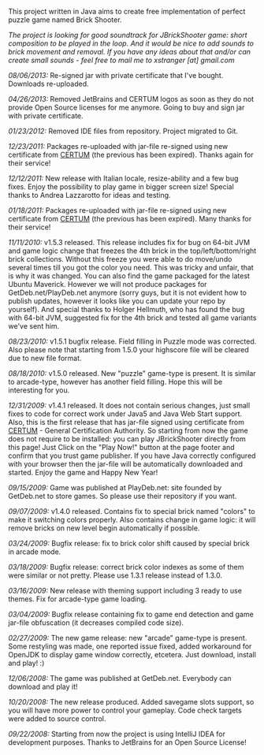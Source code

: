 This project written in Java aims to create free implementation of perfect puzzle game named Brick Shooter.

*The project is looking for good soundtrack for JBrickShooter game: short composition to be played in the loop. And it would be nice to add sounds to brick movement and removal. If you have any ideas about that and/or can create small sounds - feel free to mail me to xstranger [at] gmail.com*

*08/06/2013:* Re-signed jar with private certificate that I've bought. Downloads re-uploaded.

*04/26/2013:* Removed JetBrains and CERTUM logos as soon as they do not provide Open Source licenses for me anymore. Going to buy and sign jar with private certificate. 

*01/23/2012:* Removed IDE files from repository. Project migrated to Git.

*12/23/2011:* Packages re-uploaded with jar-file re-signed using new certificate from <a href="https://www.certum.pl/certum/cert,eindex_en.xml">CERTUM</a> (the previous has been expired). Thanks again for their service! 

*12/12/2011:* New release with Italian locale, resize-ability and a few bug fixes. Enjoy the possibility to play game in bigger screen size! Special thanks to Andrea Lazzarotto for ideas and testing. 

*01/18/2011:* Packages re-uploaded with jar-file re-signed using new certificate from <a href="https://www.certum.pl/certum/cert,eindex_en.xml">CERTUM</a> (the previous has been expired). Many thanks for their service!

*11/11/2010:* v1.5.3 released. This release includes fix for bug on 64-bit JVM and game logic change that freezes the 4th brick in the top/left/bottom/right brick collections. Without this freeze you were able to do move/undo several times till you got the color you need. This was tricky and unfair, that is why it was changed. You can also find the game packaged for the latest Ubuntu Maverick. However we will not produce packages for GetDeb.net/PlayDeb.net anymore (sorry guys, but it is not evident how to publish updates, however it looks like you can update your repo by yourself). And special thanks to Holger Hellmuth, who has found the bug with 64-bit JVM, suggested fix for the 4th brick and tested all game variants we've sent him.

*08/23/2010:* v1.5.1 bugfix release. Field filling in Puzzle mode was corrected. Also please note that starting from 1.5.0 your highscore file will be cleared due to new file format.

*08/18/2010:* v1.5.0 released. New "puzzle" game-type is present. It is similar to arcade-type, however has another field filling. Hope this will be interesting for you.

*12/31/2009:* v1.4.1 released. It does not contain serious changes, just small fixes to code for correct work under Java5 and Java Web Start support. Also, this is the first release that has jar-file signed using certificate from <a href="https://www.certum.pl/certum/cert,eindex_en.xml">CERTUM</a> - General Certification Authority. So starting from now the game does not require to be installed: you can play JBrickShooter directly from this page! Just Click on the "Play Now!" button at the page footer and confirm that you trust game publisher. If you have Java correctly configured with your browser then the jar-file will be automatically downloaded and started. Enjoy the game and Happy New Year!

*09/15/2009:* Game was published at PlayDeb.net: site founded by GetDeb.net to store games. So please use their repository if you want.

*09/07/2009:* v1.4.0 released. Contains fix to special brick named "colors" to make it switching colors properly. Also contains change in game logic: it will remove bricks on new level begin automatically if possible.

*03/24/2009:* Bugfix release: fix to brick color shift caused by special brick in arcade mode.

*03/18/2009:* Bugfix release: correct brick color indexes as some of them were similar or not pretty. Please use 1.3.1 release instead of 1.3.0. 

*03/16/2009:* New release with theming support including 3 ready to use themes. Fix for arcade-type game loading.

*03/04/2009:* Bugfix release containing fix to game end detection and game jar-file obfuscation (it decreases compiled code size).

*02/27/2009:* The new game release: new "arcade" game-type is present. Some restyling was made, one reported issue fixed, added workaround for OpenJDK to display game window correctly, etcetera. Just download, install and play! :)

*12/06/2008:* The game was published at GetDeb.net. Everybody can download and play it!

*10/20/2008:* The new release produced. Added savegame slots support, so you will have more power to control your gameplay. Code check targets were added to source control.

*09/22/2008:* Starting from now the project is using IntelliJ IDEA for development purposes. Thanks to JetBrains for an Open Source License!
